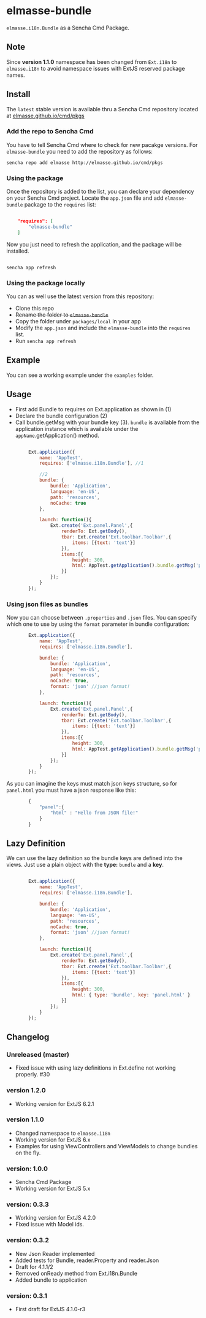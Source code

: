 # elmasse-bundle

`elmasse.i18n.Bundle` as a Sencha Cmd Package.

## Note
Since **version 1.1.0** namespace has been changed from `Ext.i18n` to `elmasse.i18n` to avoid namespace issues with ExtJS reserved package names.

## Install
The `latest` stable version is available thru a Sencha Cmd repository located at [elmasse.github.io/cmd/pkgs](http://elmasse.github.io/cmd/pkgs)

### Add the repo to Sencha Cmd
You have to tell Sencha Cmd where to check for new pacakge versions. For `elmasse-bundle` you need to add the repository as follows:

```
sencha repo add elmasse http://elmasse.github.io/cmd/pkgs

```

### Using the package
Once the repository is added to the list, you can declare your dependency on your Sencha Cmd project. Locate the `app.json` file and add `elmasse-bundle` package to the `requires` list:

```json

    "requires": [
        "elmasse-bundle"
    ]

```

Now you just need to refresh the application, and the package will be installed.


```

sencha app refresh

```

### Using the package locally
You can as well use the latest version from this repository:

- Clone this repo
- ~~Rename the folder to `elmasse-bundle`~~
- Copy the folder under `packages/local` in your app
- Modify the `app.json` and include the `elmasse-bundle` into the `requires` list.
- Run `sencha app refresh`


## Example
You can see a working example under the `examples` folder.


## Usage

- First add Bundle to requires on Ext.application as shown in (1)
- Declare the bundle configuration (2)
- Call bundle.getMsg with your bundle key (3). `bundle` is available from the application instance which is available under the `appName`.getApplication() method. 

```js    

        Ext.application({
            name: 'AppTest',
            requires: ['elmasse.i18n.Bundle'], //1

            //2
            bundle: {
                bundle: 'Application',
                language: 'en-US',
                path: 'resources',
                noCache: true
            },

            launch: function(){
                Ext.create('Ext.panel.Panel',{
                    renderTo: Ext.getBody(),
                    tbar: Ext.create('Ext.toolbar.Toolbar',{
                        items: [{text: 'text'}]
                    }),
                    items:[{
                        height: 300,
                        html: AppTest.getApplication().bundle.getMsg('panel.html') //3
                    }]
                });
            }   
        });
```

### Using json files as bundles
Now you can choose between `.properties` and `.json` files. You can specify which one to use by using the `format` parameter in bundle configuration:

```js
        Ext.application({
            name: 'AppTest',
            requires: ['elmasse.i18n.Bundle'],

            bundle: {
                bundle: 'Application',
                language: 'en-US',
                path: 'resources',
                noCache: true,
                format: 'json' //json format!
            },

            launch: function(){
                Ext.create('Ext.panel.Panel',{
                    renderTo: Ext.getBody(),
                    tbar: Ext.create('Ext.toolbar.Toolbar',{
                        items: [{text: 'text'}]
                    }),
                    items:[{
                        height: 300,
                        html: AppTest.getApplication().bundle.getMsg('panel.html')
                    }]
                });
            }   
        });
```

As you can imagine the keys must match json keys structure, so for `panel.html` you must have a json response like this:

```js
        {
            "panel":{
                "html" : "Hello from JSON file!"
            }
        }
```

## Lazy Definition
We can use the lazy definition so the bundle keys are defined into the views. Just use a plain object with the **type:** `bundle` and a **key**.

```js

        Ext.application({
            name: 'AppTest',
            requires: ['elmasse.i18n.Bundle'],

            bundle: {
                bundle: 'Application',
                language: 'en-US',
                path: 'resources',
                noCache: true,
                format: 'json' //json format!
            },

            launch: function(){
                Ext.create('Ext.panel.Panel',{
                    renderTo: Ext.getBody(),
                    tbar: Ext.create('Ext.toolbar.Toolbar',{
                        items: [{text: 'text'}]
                    }),
                    items:[{
                        height: 300,
                        html: { type: 'bundle', key: 'panel.html' }
                    }]
                });
            }   
        });

```

## Changelog

### Unreleased (master)
- Fixed issue with using lazy definitions in Ext.define not working properly. #30

### version 1.2.0
- Working version for ExtJS 6.2.1

### version 1.1.0
- Changed namespace to `elmasse.i18n`
- Working version for ExtJS 6.x
- Examples for using ViewControllers and ViewModels to change bundles on the fly.

### version: 1.0.0
- Sencha Cmd Package
- Working version for ExtJS 5.x

### version: 0.3.3
- Working version for ExtJS 4.2.0
- Fixed issue with Model ids.

### version: 0.3.2 
- New Json Reader implemented
- Added tests for Bundle, reader.Property and reader.Json
- Draft for 4.1.1/2 
- Removed onReady method from Ext.i18n.Bundle
- Added bundle to application

### version: 0.3.1
- First draft for ExtJS 4.1.0-r3
